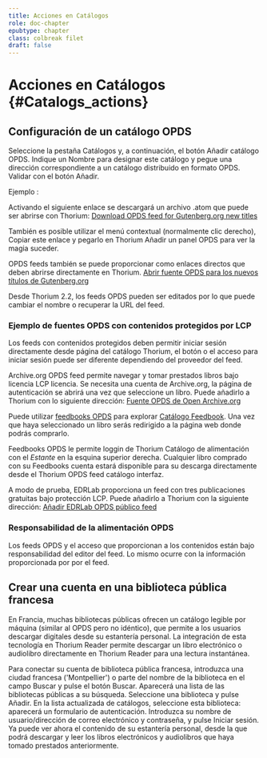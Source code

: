 ```yaml
---
title: Acciones en Catálogos
role: doc-chapter
epubtype: chapter
class: colbreak filet
draft: false
---
```


# Acciones en Catálogos {#Catalogs_actions}

<section class="filet">

## Configuración de un catálogo OPDS

Seleccione la pestaña <span class="ui_button">Catálogos</span> y, a continuación, el botón <span class="ui_button">Añadir catálogo 
OPDS</span>. Indique un Nombre para designar este catálogo y pegue
una dirección correspondiente a un catálogo distribuido en formato OPDS.
Validar con el botón <span class="ui_button">Añadir</span>.

<div class="framed">
Ejemplo :

Activando el siguiente enlace se descargará un archivo .atom que puede ser
abrirse con Thorium: [Download OPDS feed for Gutenberg.org new titles](https://www.gutenberg.org/ebooks/search.opds/)

</div>

También es posible utilizar el menú contextual (normalmente clic derecho), Copiar este
enlace y pegarlo en Thorium Añadir un panel OPDS para ver la magia
suceder.

OPDS feeds también se puede proporcionar como enlaces directos que deben abrirse
directamente en Thorium. [Abrir fuente OPDS para los nuevos títulos de Gutenberg.org](opds://www.gutenberg.org/ebooks/search.opds/)

Desde Thorium 2.2, los feeds OPDS pueden ser editados por lo que puede cambiar el nombre
o recuperar la URL del feed.

</section>
<section class="filet">

### Ejemplo de fuentes OPDS con contenidos protegidos por LCP

Los feeds con contenidos protegidos deben permitir iniciar sesión directamente desde
página del catálogo Thorium, el botón o el acceso para iniciar sesión puede ser diferente
dependiendo del proveedor del feed.

Archive.org OPDS feed permite navegar y tomar prestados libros bajo licencia LCP
licencia. Se necesita una cuenta de Archive.org, la página de autenticación se abrirá
una vez que seleccione un libro. Puede añadirlo a Thorium con lo siguiente
dirección: [Fuente OPDS de Open Archive.org](https://archive.org/services/opds)

Puede utilizar [feedbooks OPDS](opds://catalog.feedbooks.com/catalog/index.json) para explorar
[Catálogo Feedbook](https://www.feedbooks.com/#). Una vez que haya seleccionado
un libro serás redirigido a la página web donde podrás comprarlo.

Feedbooks OPDS le permite loggin de Thorium Catálogo de alimentación con el
*Estante* en la esquina superior derecha. Cualquier libro comprado con su
Feedbooks cuenta estará disponible para su descarga directamente desde el
Thorium OPDS feed catálogo interfaz.

A modo de prueba, EDRLab proporciona un feed con tres publicaciones gratuitas
bajo protección LCP. Puede añadirlo a Thorium con la siguiente
dirección: [Añadir EDRLab OPDS público
feed](https://edrlab.org/public/feed/opds-lcp.json)

</section>
<section class="filet">

### Responsabilidad de la alimentación OPDS

Los feeds OPDS y el acceso que proporcionan a los contenidos están bajo
responsabilidad del editor del feed. Lo mismo ocurre con la información proporcionada por
por el feed.

</section>
<section class="filet">

## Crear una cuenta en una biblioteca pública francesa

En Francia, muchas bibliotecas públicas ofrecen un catálogo legible por máquina
(similar al OPDS pero no idéntico), que permite a los usuarios descargar
digitales desde su estantería personal. La integración de esta tecnología
en Thorium Reader permite descargar un libro electrónico o audiolibro 
directamente en Thorium Reader para una lectura instantánea.

Para conectar su cuenta de biblioteca pública francesa, introduzca una ciudad francesa
('Montpellier') o parte del nombre de la biblioteca en el campo Buscar y
pulse el botón Buscar. Aparecerá una lista de las bibliotecas públicas
a su búsqueda. Seleccione una biblioteca y pulse <span class="ui_button">Añadir</span>. En la lista actualizada de
catálogos, seleccione esta biblioteca: aparecerá un formulario de autenticación.
Introduzca su nombre de usuario/dirección de correo electrónico y contraseña, y pulse Iniciar sesión. Ya puede
ver ahora el contenido de su estantería personal, desde la que podrá
descargar y leer los libros electrónicos y audiolibros que haya tomado prestados anteriormente.

</section>
